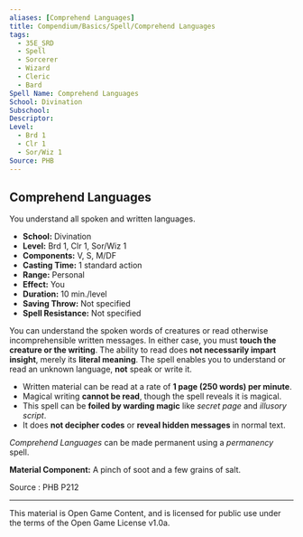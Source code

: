 ```yaml
---
aliases: [Comprehend Languages]
title: Compendium/Basics/Spell/Comprehend Languages
tags:
  - 35E_SRD
  - Spell
  - Sorcerer
  - Wizard
  - Cleric
  - Bard
Spell Name: Comprehend Languages
School: Divination
Subschool: 
Descriptor: 
Level:
  - Brd 1
  - Clr 1
  - Sor/Wiz 1
Source: PHB
---
```


## Comprehend Languages

You understand all spoken and written languages.

* **School:** Divination  
* **Level:** Brd 1, Clr 1, Sor/Wiz 1  
* **Components:** V, S, M/DF  
* **Casting Time:** 1 standard action  
* **Range:** Personal  
* **Effect:** You  
* **Duration:** 10 min./level  
* **Saving Throw:** Not specified  
* **Spell Resistance:** Not specified

You can understand the spoken words of creatures or read otherwise incomprehensible written messages. In either case, you must **touch the creature or the writing**. The ability to read does **not necessarily impart insight**, merely its **literal meaning**. The spell enables you to understand or read an unknown language, **not** speak or write it.

- Written material can be read at a rate of **1 page (250 words) per minute**.
- Magical writing **cannot be read**, though the spell reveals it is magical.
- This spell can be **foiled by warding magic** like *secret page* and *illusory script*.
- It does **not decipher codes** or **reveal hidden messages** in normal text.

*Comprehend Languages* can be made permanent using a *permanency* spell.

**Material Component:** A pinch of soot and a few grains of salt.

Source : PHB P212

---

This material is Open Game Content, and is licensed for public use under  
the terms of the Open Game License v1.0a.
